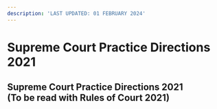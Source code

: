 ```yaml
---
description: 'LAST UPDATED: 01 FEBRUARY 2024'
---
```


# Supreme Court Practice Directions 2021

Supreme Court Practice Directions 2021\
(To be read with Rules of Court 2021)
-------------------------------------
